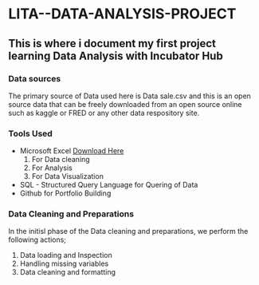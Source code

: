 # LITA--DATA-ANALYSIS-PROJECT

## This is where i document my first project learning Data Analysis with Incubator Hub

### Data sources
The primary source of Data used here is Data sale.csv and this is an open source                                                                                                           data that can be freely downloaded from an open source online such as                                                                                                                        kaggle or FRED or any other data respository site.

### Tools Used
- Microsoft Excel [Download Here](https://www.microsoft.com)
    1. For Data cleaning
    2. For Analysis
    3. For Data Visualization 
- SQL - Structured Query Language for Quering of Data
- Github for Portfolio Building

### Data Cleaning and Preparations
In the initisl phase of the Data cleaning and preparations, we perform the following actions;
1. Data loading and Inspection
2. Handling missing variables
3. Data cleaning and formatting
   
